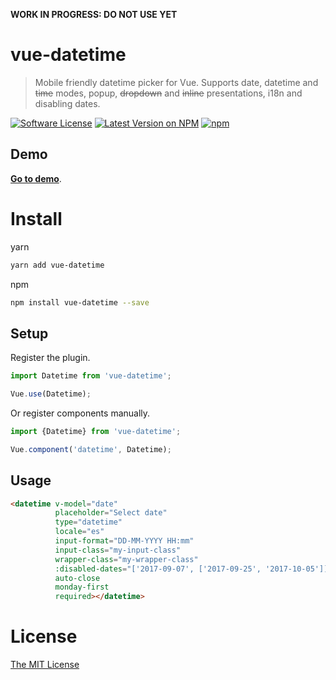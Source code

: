 **WORK IN PROGRESS: DO NOT USE YET**

# vue-datetime
> Mobile friendly datetime picker for Vue. Supports date, datetime and ~~time~~ modes, popup, ~~dropdown~~ and ~~inline~~ presentations, i18n and disabling dates.

[![Software License](https://img.shields.io/badge/license-MIT-brightgreen.svg?style=flat-square)](LICENSE.md)
[![Latest Version on NPM](https://img.shields.io/npm/v/vue-datetime.svg?style=flat-square)](https://npmjs.com/package/vue-datetime)
[![npm](https://img.shields.io/npm/dt/vue-datetime.svg?style=flat-square)](https://www.npmjs.com/package/vue-datetime)

## Demo

**[Go to demo](http://mariomka.github.io/vue-datetime)**.

# Install

yarn

```bash
yarn add vue-datetime
```

npm

```bash
npm install vue-datetime --save
```

## Setup

Register the plugin.

```js
import Datetime from 'vue-datetime';

Vue.use(Datetime);
```

Or register components manually.

```js
import {Datetime} from 'vue-datetime';

Vue.component('datetime', Datetime);
```

## Usage

```html
<datetime v-model="date"
          placeholder="Select date"
          type="datetime"
          locale="es"
          input-format="DD-MM-YYYY HH:mm"
          input-class="my-input-class"
          wrapper-class="my-wrapper-class"
          :disabled-dates="['2017-09-07', ['2017-09-25', '2017-10-05']]"
          auto-close
          monday-first
          required></datetime>
```

# License

[The MIT License](http://opensource.org/licenses/MIT)
